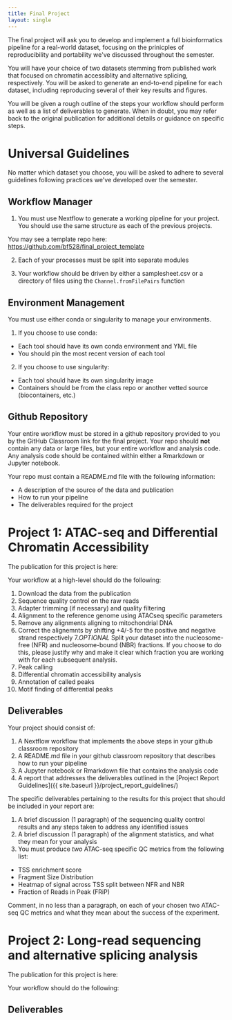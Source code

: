 ```yaml
---
title: Final Project
layout: single
---
```


The final project will ask you to develop and implement a full bioinformatics
pipeline for a real-world dataset, focusing on the prinicples of reproducibility
and portability we've discussed throughout the semester. 

You will have your choice of two datasets stemming from published work that
focused on chromatin accessiblity and alternative splicing, respectively. You 
will be asked to generate an end-to-end pipeline for each dataset, including
reproducing several of their key results and figures. 

You will be given a rough outline of the steps your workflow should perform as
well as a list of deliverables to generate. When in doubt, you may refer back
to the original publication for additional details or guidance on specific steps.

# Universal Guidelines

No matter which dataset you choose, you will be asked to adhere to several 
guidelines following practices we've developed over the semester.

## Workflow Manager

1. You must use Nextflow to generate a working pipeline for your project. You
should use the same structure as each of the previous projects.

You may see a template repo here: https://github.com/bf528/final_project_template

2. Each of your processes must be split into separate modules

3. Your workflow should be driven by either a samplesheet.csv or a directory of files
   using the `Channel.fromFilePairs` function

## Environment Management

You must use either conda or singularity to manage your environments.

1. If you choose to use conda:
- Each tool should have its own conda environment and YML file
- You should pin the most recent version of each tool

2. If you choose to use singularity:
- Each tool should have its own singularity image
- Containers should be from the class repo or another vetted source (biocontainers, etc.)

## Github Repository

Your entire workflow must be stored in a github repository provided to you 
by the GitHub Classroom link for the final project. Your repo should **not**
contain any data or large files, but your entire workflow and analysis code. Any
analysis code should be contained within either a Rmarkdown or Jupyter notebook.

Your repo must contain a README.md file with the following information:

- A description of the source of the data and publication
- How to run your pipeline
- The deliverables required for the project


# Project 1: ATAC-seq and Differential Chromatin Accessibility

The publication for this project is here:


Your workflow at a high-level should do the following:

1. Download the data from the publication
2. Sequence quality control on the raw reads
3. Adapter trimming (if necessary) and quality filtering
4. Alignment to the reference genome using ATACseq specific parameters
5. Remove any alignments aligning to mitochondrial DNA
6. Correct the alignemnts by shifting +4/-5 for the positive and negative strand
respectively 
7.*OPTIONAL* Split your dataset into the nucleosome-free (NFR) and nucleosome-bound
(NBR) fractions. If you choose to do this, please justify why and make it clear 
which fraction you are working with for each subsequent analysis. 
8. Peak calling
9. Differential chromatin accessibility analysis
10. Annotation of called peaks
11. Motif finding of differential peaks


## Deliverables

Your project should consist of:

1. A Nextflow workflow that implements the above steps in your github classroom repository
2. A README.md file in your github classroom repository that describes how to run your pipeline
3. A Jupyter notebook or Rmarkdown file that contains the analysis code
4. A report that addresses the deliverables outlined in the [Project Report Guidelines]({{ site.baseurl }}/project_report_guidelines/)


The specific deliverables pertaining to the results for this project that should
be included in your report are:

1. A brief discussion (1 paragraph) of the sequencing quality control results and
any steps taken to address any identified issues
2. A brief discussion (1 paragraph) of the alignment statistics, and what they
mean for your analysis
3. You must produce *two* ATAC-seq specific QC metrics from the following list:

- TSS enrichment score
- Fragment Size Distribution
- Heatmap of signal across TSS split between NFR and NBR
- Fraction of Reads in Peak (FRiP)

Comment, in no less than a paragraph, on each of your chosen two ATAC-seq QC 
metrics and what they mean about the success of the experiment. 







# Project 2: Long-read sequencing and alternative splicing analysis

The publication for this project is here:

Your workflow should do the following:


## Deliverables

